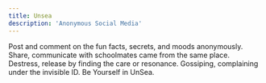 ```yaml
---
title: Unsea
description: 'Anonymous Social Media'
---
```

Post and comment on the fun facts, secrets, and moods anonymously. Share, communicate with schoolmates came from the same place. Destress, release by finding the care or resonance. Gossiping, complaining under the invisible ID. Be Yourself in UnSea.